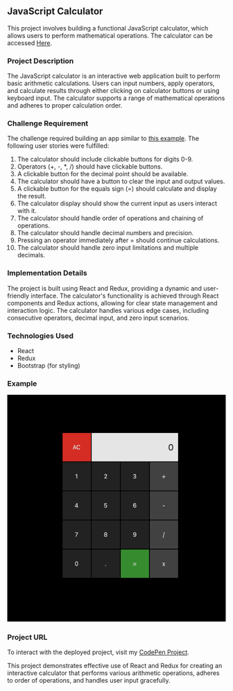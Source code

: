 ## JavaScript Calculator

This project involves building a functional JavaScript calculator, which allows users to perform mathematical operations. The calculator can be accessed [Here](https://codepen.io/rijadhmz/pen/GRwGMJX).

### Project Description

The JavaScript calculator is an interactive web application built to perform basic arithmetic calculations. Users can input numbers, apply operators, and calculate results through either clicking on calculator buttons or using keyboard input. The calculator supports a range of mathematical operations and adheres to proper calculation order.

### Challenge Requirement

The challenge required building an app similar to [this example](https://javascript-calculator.freecodecamp.rocks). The following user stories were fulfilled:

1. The calculator should include clickable buttons for digits 0-9.
2. Operators (+, -, *, /) should have clickable buttons.
3. A clickable button for the decimal point should be available.
4. The calculator should have a button to clear the input and output values.
5. A clickable button for the equals sign (=) should calculate and display the result.
6. The calculator display should show the current input as users interact with it.
7. The calculator should handle order of operations and chaining of operations.
8. The calculator should handle decimal numbers and precision.
9. Pressing an operator immediately after = should continue calculations.
10. The calculator should handle zero input limitations and multiple decimals.

### Implementation Details

The project is built using React and Redux, providing a dynamic and user-friendly interface. The calculator's functionality is achieved through React components and Redux actions, allowing for clear state management and interaction logic. The calculator handles various edge cases, including consecutive operators, decimal input, and zero input scenarios.

### Technologies Used

- React
- Redux
- Bootstrap (for styling)

### Example

![JavaScript Calculator](https://github.com/rijadhmz/JavaScript-Calculator/blob/secondary/images/example.png?raw=true)

### Project URL

To interact with the deployed project, visit my [CodePen Project](https://codepen.io/rijadhmz/pen/GRwGMJX).

This project demonstrates effective use of React and Redux for creating an interactive calculator that performs various arithmetic operations, adheres to order of operations, and handles user input gracefully.
